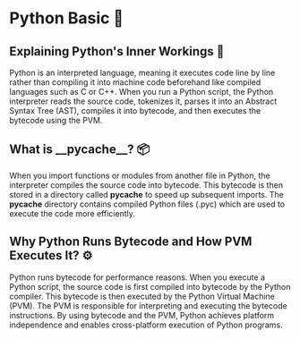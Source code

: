 # Python Basic 🐍

## Explaining Python's Inner Workings 🧠

Python is an interpreted language, meaning it executes code line by line rather than compiling it into machine code beforehand like compiled languages such as C or C++. When you run a Python script, the Python interpreter reads the source code, tokenizes it, parses it into an Abstract Syntax Tree (AST), compiles it into bytecode, and then executes the bytecode using the PVM.

## What is \_\_pycache\_\_? 📦

When you import functions or modules from another file in Python, the interpreter compiles the source code into bytecode. This bytecode is then stored in a directory called **pycache** to speed up subsequent imports. The **pycache** directory contains compiled Python files (.pyc) which are used to execute the code more efficiently.

## Why Python Runs Bytecode and How PVM Executes It? ⚙️

Python runs bytecode for performance reasons. When you execute a Python script, the source code is first compiled into bytecode by the Python compiler. This bytecode is then executed by the Python Virtual Machine (PVM). The PVM is responsible for interpreting and executing the bytecode instructions. By using bytecode and the PVM, Python achieves platform independence and enables cross-platform execution of Python programs.
